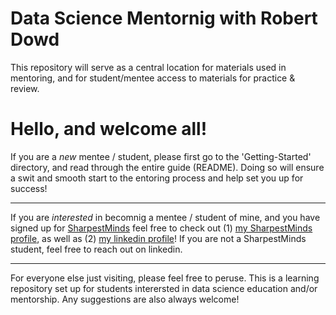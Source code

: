 # Data Science Mentornig with Robert Dowd
This repository will serve as a central location for materials used in mentoring, and for student/mentee access to materials for practice & review.


# Hello, and welcome all! 

If you are a *new* mentee / student, please first go to the 'Getting-Started' directory, and read through the entire guide (README). Doing so will ensure a swit and smooth start to the entoring process and help set you up for success!

____________________________________________________________________________________



If you are *interested* in becomnig a mentee  / student of mine, and you have signed up for [SharpestMinds](https://www.sharpestminds.com/) feel free to check out (1) [my SharpestMinds profile](https://app.sharpestminds.com/profile/info), as well as (2) [my linkedin profile](https://linkedin.com/in/rdowd003)! If you are not a SharpestMinds student, feel free to reach out on linkedin. 

____________________________________________________________________________________



For everyone else just visiting, please feel free to peruse. This is a learning repository set up for students interersted in data science education and/or mentorship. Any suggestions are also always welcome!

